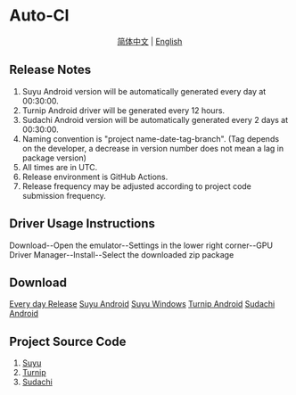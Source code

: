 # Auto-CI

<p align="center">
<a href="./README.md">简体中文</a> | <a href="./README_EN.md">English</a>
</p>

## Release Notes

1. Suyu Android version will be automatically generated every day at 00:30:00.
2. Turnip Android driver will be generated every 12 hours.
3. Sudachi Android version will be automatically generated every 2 days at 00:30:00.
4. Naming convention is "project name-date-tag-branch". (Tag depends on the developer, a decrease in version number does not mean a lag in package version)
5. All times are in UTC.
6. Release environment is GitHub Actions.
7. Release frequency may be adjusted according to project code submission frequency.

## Driver Usage Instructions

Download--Open the emulator--Settings in the lower right corner--GPU Driver Manager--Install--Select the downloaded zip package

## Download

[Every day Release](https://github.com/ImpXada/Auto-CI/releases)
[Suyu Android](https://github.com/ImpXada/Auto-CI/releases/tag/suyu-android)
[Suyu Windows](https://github.com/ImpXada/Auto-CI/releases/tag/suyu-windows)
[Turnip Android](https://github.com/ImpXada/Auto-CI/releases/tag/mesa-turnip-android)
[Sudachi Android](https://github.com/ImpXada/Auto-CI/releases/tag/sudachi-android)

## Project Source Code

1. [Suyu](https://git.suyu.dev/suyu/suyu)
2. [Turnip](https://gitlab.freedesktop.org/mesa/mesa)
3. [Sudachi](https://github.com/sudachi-emu/sudachi)
